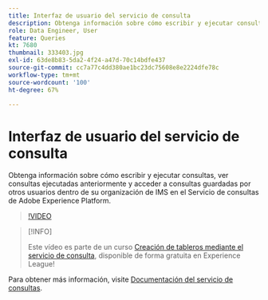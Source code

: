 ```yaml
---
title: Interfaz de usuario del servicio de consulta
description: Obtenga información sobre cómo escribir y ejecutar consultas, ver consultas ejecutadas anteriormente y acceder a consultas guardadas por otros usuarios dentro de su organización de IMS en el Servicio de consultas de Adobe Experience Platform.
role: Data Engineer, User
feature: Queries
kt: 7680
thumbnail: 333403.jpg
exl-id: 63de8b83-5da2-4f24-a47d-70c14bdfe437
source-git-commit: cc7a77c4dd380ae1bc23dc75608e8e2224dfe78c
workflow-type: tm+mt
source-wordcount: '100'
ht-degree: 67%

---
```


# Interfaz de usuario del servicio de consulta

Obtenga información sobre cómo escribir y ejecutar consultas, ver consultas ejecutadas anteriormente y acceder a consultas guardadas por otros usuarios dentro de su organización de IMS en el Servicio de consultas de Adobe Experience Platform.

>[!VIDEO](https://video.tv.adobe.com/v/333403?quality=12&learn=on)

>[!INFO]
>
> Este vídeo es parte de un curso [Creación de tableros mediante el servicio de consulta](https://experienceleague.adobe.com/?recommended=ExperiencePlatform-D-1-2021.1.qsvc.dash), disponible de forma gratuita en Experience League!

Para obtener más información, visite [Documentación del servicio de consultas](https://experienceleague.adobe.com/docs/experience-platform/query/home.html?lang=es).

